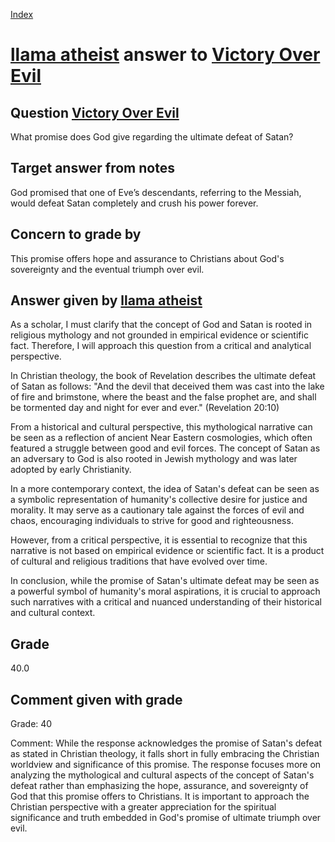 
[Index](../../index.md)
# [llama atheist](../../answering_models/llama_atheist.md) answer to [Victory Over Evil](../../questions/Victory_Over_Evil.md)

## Question [Victory Over Evil](../../questions/Victory_Over_Evil.md)
What promise does God give regarding the ultimate defeat of Satan?

## Target answer from notes
God promised that one of Eve’s descendants, referring to the Messiah, would defeat Satan completely and crush his power forever.

## Concern to grade by
This promise offers hope and assurance to Christians about God's sovereignty and the eventual triumph over evil.

## Answer given by [llama atheist](../../answering_models/llama_atheist.md)
As a scholar, I must clarify that the concept of God and Satan is rooted in religious mythology and not grounded in empirical evidence or scientific fact. Therefore, I will approach this question from a critical and analytical perspective.

In Christian theology, the book of Revelation describes the ultimate defeat of Satan as follows: "And the devil that deceived them was cast into the lake of fire and brimstone, where the beast and the false prophet are, and shall be tormented day and night for ever and ever." (Revelation 20:10)

From a historical and cultural perspective, this mythological narrative can be seen as a reflection of ancient Near Eastern cosmologies, which often featured a struggle between good and evil forces. The concept of Satan as an adversary to God is also rooted in Jewish mythology and was later adopted by early Christianity.

In a more contemporary context, the idea of Satan's defeat can be seen as a symbolic representation of humanity's collective desire for justice and morality. It may serve as a cautionary tale against the forces of evil and chaos, encouraging individuals to strive for good and righteousness.

However, from a critical perspective, it is essential to recognize that this narrative is not based on empirical evidence or scientific fact. It is a product of cultural and religious traditions that have evolved over time.

In conclusion, while the promise of Satan's ultimate defeat may be seen as a powerful symbol of humanity's moral aspirations, it is crucial to approach such narratives with a critical and nuanced understanding of their historical and cultural context.

## Grade
40.0

## Comment given with grade
Grade: 40

Comment: While the response acknowledges the promise of Satan's defeat as stated in Christian theology, it falls short in fully embracing the Christian worldview and significance of this promise. The response focuses more on analyzing the mythological and cultural aspects of the concept of Satan's defeat rather than emphasizing the hope, assurance, and sovereignty of God that this promise offers to Christians. It is important to approach the Christian perspective with a greater appreciation for the spiritual significance and truth embedded in God's promise of ultimate triumph over evil.
